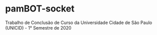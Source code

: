 # pamBOT-socket
Trabalho de Conclusão de Curso da Universidade Cidade de São Paulo (UNICID) - 1° Semestre de 2020
